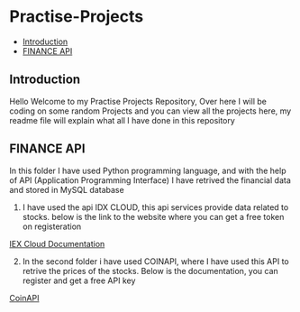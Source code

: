 # Practise-Projects

- [Introduction](#introduction)
- [FINANCE API](#finance-api)

## Introduction 
Hello Welcome to my Practise Projects Repository, Over here I will be coding on some random Projects and you can view all the projects here, my readme file will explain what all I have done in this repository 

## FINANCE API
In this folder I have used Python programming language, and with the help of API (Application Programming Interface) I have retrived the financial data and stored in MySQL database 
1. I have used the api IDX CLOUD, this api services provide data related to stocks. below is the link to the website where you can get a free token on registeration

[IEX Cloud Documentation](https://iexcloud.io/docs)

2. In the second folder i have used COINAPI, where I have used this API to retrive the prices of the stocks. Below is the documentation, you can register and get a free API key 

[CoinAPI](https://www.coinapi.io/)
